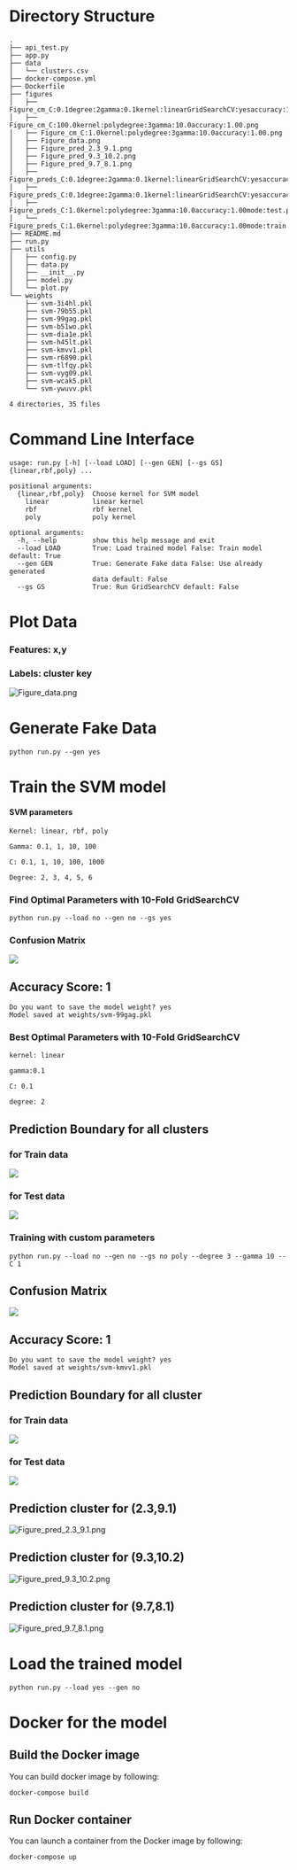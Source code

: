 # Directory Structure
```text
.
├── api_test.py
├── app.py
├── data
│   └── clusters.csv
├── docker-compose.yml
├── Dockerfile
├── figures
│   ├── Figure_cm_C:0.1degree:2gamma:0.1kernel:linearGridSearchCV:yesaccuracy:1.00.png
│   ├── Figure_cm_C:100.0kernel:polydegree:3gamma:10.0accuracy:1.00.png
│   ├── Figure_cm_C:1.0kernel:polydegree:3gamma:10.0accuracy:1.00.png
│   ├── Figure_data.png
│   ├── Figure_pred_2.3_9.1.png
│   ├── Figure_pred_9.3_10.2.png
│   ├── Figure_pred_9.7_8.1.png
│   ├── Figure_preds_C:0.1degree:2gamma:0.1kernel:linearGridSearchCV:yesaccuracy:1.00mode:test.png
│   ├── Figure_preds_C:0.1degree:2gamma:0.1kernel:linearGridSearchCV:yesaccuracy:1.00mode:train.png
│   ├── Figure_preds_C:1.0kernel:polydegree:3gamma:10.0accuracy:1.00mode:test.png
│   └── Figure_preds_C:1.0kernel:polydegree:3gamma:10.0accuracy:1.00mode:train.png
├── README.md
├── run.py
├── utils
│   ├── config.py
│   ├── data.py
│   ├── __init__.py
│   ├── model.py
│   └── plot.py
└── weights
    ├── svm-3i4hl.pkl
    ├── svm-79b55.pkl
    ├── svm-99gag.pkl
    ├── svm-b51wo.pkl
    ├── svm-dia1e.pkl
    ├── svm-h45lt.pkl
    ├── svm-kmvv1.pkl
    ├── svm-r6890.pkl
    ├── svm-tlfqy.pkl
    ├── svm-vyg09.pkl
    ├── svm-wcak5.pkl
    └── svm-ywuvv.pkl

4 directories, 35 files
```

# Command Line Interface
```text
usage: run.py [-h] [--load LOAD] [--gen GEN] [--gs GS] {linear,rbf,poly} ...

positional arguments:
  {linear,rbf,poly}  Choose kernel for SVM model
    linear           linear kernel
    rbf              rbf kernel
    poly             poly kernel

optional arguments:
  -h, --help         show this help message and exit
  --load LOAD        True: Load trained model False: Train model default: True
  --gen GEN          True: Generate Fake data False: Use already generated
                     data default: False
  --gs GS            True: Run GridSearchCV default: False
```
# Plot Data
### Features: x,y
### Labels: cluster key
![Figure_data.png](figures/Figure_data.png)

# Generate Fake Data
```shell
python run.py --gen yes
```

# Train the SVM model
#### SVM parameters
```text
Kernel: linear, rbf, poly 
```
```text
Gamma: 0.1, 1, 10, 100
```
```text
C: 0.1, 1, 10, 100, 1000
```
```text
Degree: 2, 3, 4, 5, 6
```
### Find Optimal Parameters with 10-Fold GridSearchCV
```shell
python run.py --load no --gen no --gs yes
```

### Confusion Matrix
![](figures/Figure_cm_C:0.1degree:2gamma:0.1kernel:linearGridSearchCV:yesaccuracy:1.00.png)

## Accuracy Score: 1

```text
Do you want to save the model weight? yes
Model saved at weights/svm-99gag.pkl
```
### Best Optimal Parameters with 10-Fold GridSearchCV

```text
kernel: linear
```
```text
gamma:0.1
```
```text
C: 0.1
```
```text
degree: 2
```
## Prediction Boundary for all clusters
### for Train data
![](figures/Figure_preds_C:0.1degree:2gamma:0.1kernel:linearGridSearchCV:yesaccuracy:1.00mode:train.png)
### for Test data
![](figures/Figure_preds_C:0.1degree:2gamma:0.1kernel:linearGridSearchCV:yesaccuracy:1.00mode:test.png)


### Training with custom parameters

```shell
python run.py --load no --gen no --gs no poly --degree 3 --gamma 10 --C 1
```
## Confusion Matrix
![](figures/Figure_cm_C:0.1degree:2gamma:0.1kernel:linearGridSearchCV:yesaccuracy:1.00.png)

## Accuracy Score: 1

```text
Do you want to save the model weight? yes
Model saved at weights/svm-kmvv1.pkl
```

## Prediction Boundary for all cluster
### for Train data
![](figures/Figure_preds_C:1.0kernel:polydegree:3gamma:10.0accuracy:1.00mode:train.png)
### for Test data
![](figures/Figure_preds_C:1.0kernel:polydegree:3gamma:10.0accuracy:1.00mode:test.png)
## Prediction cluster for (2.3,9.1)

![Figure_pred_2.3_9.1.png](figures/Figure_pred_2.3_9.1.png)

## Prediction cluster for (9.3,10.2)

![Figure_pred_9.3_10.2.png](figures/Figure_pred_9.3_10.2.png)

## Prediction cluster for (9.7,8.1)

![Figure_pred_9.7_8.1.png](figures/Figure_pred_9.7_8.1.png)


# Load the trained model

```shell
python run.py --load yes --gen no
```


# Docker for the model

## Build the Docker image

You can build docker image by following:

```shell
docker-compose build
```

## Run Docker container

You can launch a container from the Docker image by following:

```shell
docker-compose up
```